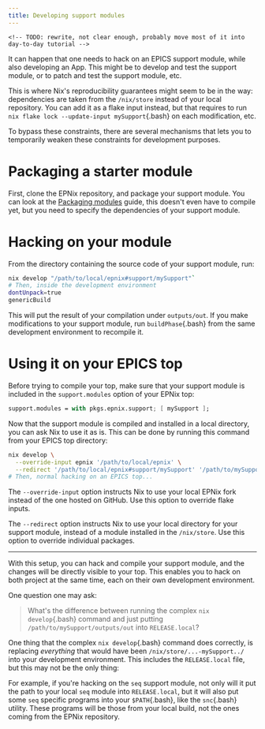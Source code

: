 ```yaml
---
title: Developing support modules
---
```


```{=html}
<!-- TODO: rewrite, not clear enough, probably move most of it into day-to-day tutorial -->
```
It can happen that one needs to hack on an EPICS support module, while also developing an App.
This might be to develop and test the support module, or to patch and test the support module, etc.

This is where Nix's reproducibility guarantees might seem to be in the way: dependencies are taken from the `/nix/store` instead of your local repository.
You can add it as a flake input instead, but that requires to run `nix flake lock --update-input mySupport`{.bash} on each modification, etc.

To bypass these constraints, there are several mechanisms that lets you to temporarily weaken these constraints for development purposes.

# Packaging a starter module

First, clone the EPNix repository, and package your support module.
You can look at the [Packaging modules] guide, this doesn't even have to compile yet, but you need to specify the dependencies of your support module.

  [Packaging modules]: ../developer-guides/packaging-modules.md

# Hacking on your module

From the directory containing the source code of your support module, run:

``` bash
nix develop "/path/to/local/epnix#support/mySupport"`
# Then, inside the development environment
dontUnpack=true
genericBuild
```

This will put the result of your compilation under `outputs/out`.
If you make modifications to your support module, run `buildPhase`{.bash} from the same development environment to recompile it.

# Using it on your EPICS top

Before trying to compile your top, make sure that your support module is included in the `support.modules` option of your EPNix top:

``` nix
support.modules = with pkgs.epnix.support; [ mySupport ];
```

Now that the support module is compiled and installed in a local directory, you can ask Nix to use it as is.
This can be done by running this command from your EPICS top directory:

``` bash
nix develop \
  --override-input epnix '/path/to/local/epnix' \
  --redirect '/path/to/local/epnix#support/mySupport' '/path/to/mySupport/outputs/out'
# Then, normal hacking on an EPICS top...
```

The `--override-input` option instructs Nix to use your local EPNix fork instead of the one hosted on GitHub.
Use this option to override flake inputs.

The `--redirect` option instructs Nix to use your local directory for your support module, instead of a module installed in the `/nix/store`.
Use this option to override individual packages.

------------------------------------------------------------------------

With this setup, you can hack and compile your support module, and the changes will be directly visible to your top.
This enables you to hack on both project at the same time, each on their own development environment.

One question one may ask:

> What's the difference between running the complex `nix develop`{.bash} command and just putting `/path/to/mySupport/outputs/out` into `RELEASE.local`?

One thing that the complex `nix develop`{.bash} command does correctly, is replacing *everything* that would have been `/nix/store/...-mySupport../` into your development environment.
This includes the `RELEASE.local` file, but this may not be the only thing:

For example, if you're hacking on the `seq` support module, not only will it put the path to your local `seq` module into `RELEASE.local`, but it will also put some `seq` specific programs into your `$PATH`{.bash}, like the `snc`{.bash} utility.
These programs will be those from your local build, not the ones coming from the EPNix repository.
